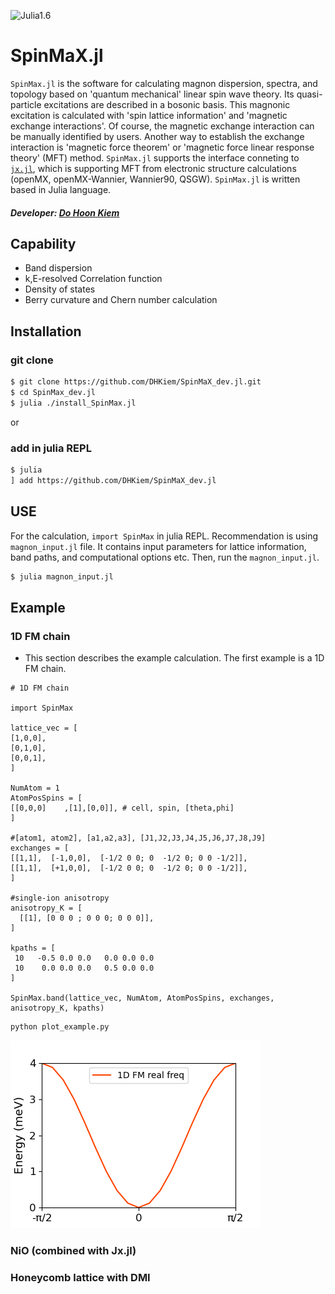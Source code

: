 ![Julia1.6](https://img.shields.io/badge/Julia-1.6-blue.svg?longCache=true)

# SpinMaX.jl
`SpinMax.jl` is the software for calculating magnon dispersion, spectra, and topology based on 'quantum mechanical' linear spin wave theory. Its quasi-particle excitations are described in a bosonic basis. 
This magnonic excitation is calculated with 'spin lattice information' and 'magnetic exchange interactions'. Of course, the magnetic exchange interaction can be manually identified by users.
Another way to establish the exchange interaction is 'magnetic force theorem' or 'magnetic force linear response theory' (MFT) method. 
`SpinMax.jl` supports the interface conneting to [`jx.jl`](https://kaist-elst.github.io/Jx.jl/), which is supporting MFT from electronic structure calculations (openMX, openMX-Wannier, Wannier90, QSGW).
`SpinMax.jl` is written based in Julia language. 

##### Developer: [Do Hoon Kiem](https://dhkiem.github.io/) 

## Capability
* Band dispersion
* k,E-resolved Correlation function 
* Density of states 
* Berry curvature and Chern number calculation

## Installation 

### git clone
```bash
$ git clone https://github.com/DHKiem/SpinMaX_dev.jl.git
$ cd SpinMax_dev.jl
$ julia ./install_SpinMax.jl
```

or

### add in julia REPL
``` bash
$ julia
] add https://github.com/DHKiem/SpinMaX_dev.jl
```



## USE
For the calculation, `import SpinMax` in julia REPL.
Recommendation is using `magnon_input.jl` file. It contains input parameters for lattice information, band paths, and computational options etc.
Then, run the `magnon_input.jl`.
```bash
$ julia magnon_input.jl
```



## Example
### 1D FM chain
* This section describes the example calculation. The first example is a 1D FM chain. 

```
# 1D FM chain

import SpinMax

lattice_vec = [
[1,0,0],
[0,1,0],
[0,0,1],
]

NumAtom = 1
AtomPosSpins = [
[[0,0,0]    ,[1],[0,0]], # cell, spin, [theta,phi]
]

#[atom1, atom2], [a1,a2,a3], [J1,J2,J3,J4,J5,J6,J7,J8,J9]
exchanges = [
[[1,1],  [-1,0,0],  [-1/2 0 0; 0  -1/2 0; 0 0 -1/2]],
[[1,1],  [+1,0,0],  [-1/2 0 0; 0  -1/2 0; 0 0 -1/2]],
]

#single-ion anisotropy
anisotropy_K = [ 
  [[1], [0 0 0 ; 0 0 0; 0 0 0]],
]

kpaths = [
 10   -0.5 0.0 0.0   0.0 0.0 0.0
 10    0.0 0.0 0.0   0.5 0.0 0.0
]

SpinMax.band(lattice_vec, NumAtom, AtomPosSpins, exchanges, anisotropy_K, kpaths)
```

``` bash
python plot_example.py
```

![1DFM](./docs/fig/1DFM.png)

### NiO (combined with Jx.jl)


### Honeycomb lattice with DMI



